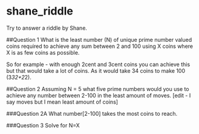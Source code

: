 # shane_riddle
Try to answer a riddle by Shane.

##Question 1
What is the least number (N) of unique prime number valued coins required to achieve any sum between 2 and 100 using X coins where X is as few coins as possible.

So for example - with enough 2cent and 3cent coins you can achieve this but that would take a lot of coins. As it would take 34 coins to make 100 (3*32+2*2).

##Question 2
Assuming N = 5 what five prime numbers would you use to achieve any number between 2-100 in the least amount of moves. [edit - I say moves but I mean least amount of coins]

###Question 2A
What number[2-100] takes the most coins to reach.

###Question 3
Solve for N=X
